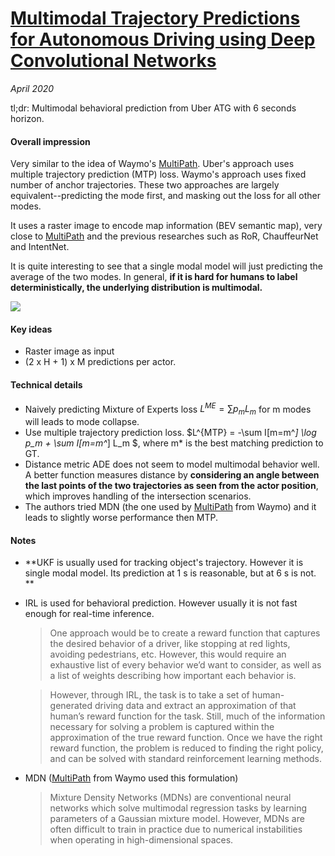 # [Multimodal Trajectory Predictions for Autonomous Driving using Deep Convolutional Networks](https://arxiv.org/abs/1809.10732)

_April 2020_

tl;dr: Multimodal behavioral prediction from Uber ATG with 6 seconds horizon.

#### Overall impression
Very similar to the idea of Waymo's [MultiPath](multipath.md). Uber's approach uses multiple trajectory prediction (MTP) loss. Waymo's approach uses fixed number of anchor trajectories. These two approaches are largely equivalent--predicting the mode first, and masking out the loss for all other modes. 

It uses a raster image to encode map information (BEV semantic map), very close to [MultiPath](multipath.md) and the previous researches such as RoR, ChauffeurNet and IntentNet.

It is quite interesting to see that a single modal model will just predicting the average of the two modes. In general, **if it is hard for humans to label deterministically, the underlying distribution is multimodal.**

![](https://cdn-images-1.medium.com/max/1440/1*utzVKtZOa_BDBL8GBd6XoA.png)

#### Key ideas
- Raster image as input
- (2 x H + 1) x M predictions per actor. 

#### Technical details
- Naively predicting Mixture of Experts loss $L^{ME} = \sum p_m L_m$ for m modes will leads to mode collapse. 
- Use multiple trajectory prediction loss. $L^{MTP} = -\sum I[m=m^*] \log p_m + \sum I[m=m^*] L_m $, where m* is the best matching prediction to GT.
-  Distance metric ADE does not seem to model multimodal behavior well. A better function measures distance by **considering an angle between the last
points of the two trajectories as seen from the actor position**, which improves handling of the intersection scenarios.
- The authors tried MDN (the one used by [MultiPath](multipath.md) from Waymo) and it leads to slightly worse performance then MTP. 

#### Notes
- **UKF is usually used for tracking object's trajectory. However it is single modal model. Its prediction at 1 s is reasonable, but at 6 s is not. **
- IRL is used for behavioral prediction. However usually it is not fast enough for real-time inference.

	> One approach would be to create a reward function that captures the desired behavior of a driver, like stopping at red lights, avoiding pedestrians, etc. However, this would require an exhaustive list of every behavior we’d want to consider, as well as a list of weights describing how important each behavior is. 
	
	> However, through IRL, the task is to take a set of human-generated driving data and extract an approximation of that human’s reward function for the task. Still, much of the information necessary for solving a problem is captured within the approximation of the true reward function. Once we have the right reward function, the problem is reduced to finding the right policy, and can be solved with standard reinforcement learning methods.
- MDN ([MultiPath](multipath.md) from Waymo used this formulation)

	>	Mixture Density Networks (MDNs) are conventional neural networks which solve multimodal regression tasks by learning parameters of a Gaussian mixture model. However, MDNs are often difficult to train in practice due to numerical instabilities when operating in high-dimensional spaces.


